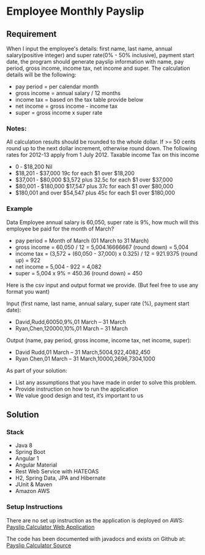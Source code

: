 # Employee Monthly Payslip

## Requirement

When I input the employee's details: first name, last name, annual salary(positive integer) and super rate(0% - 50% inclusive), payment start date, the program should generate payslip information with name, pay period, gross income, income tax, net income and super. The calculation details will be the following: 
* pay period = per calendar month
* gross income = annual salary / 12 months
* income tax = based on the tax table provide below
* net income = gross income - income tax 
* super = gross income x super rate

### Notes:
All calculation results should be rounded to the whole dollar. If >= 50 cents round up to the next dollar increment, otherwise round down. The following rates for 2012-13 apply from 1 July 2012. Taxable income Tax on this income 
* 0 ‐ $18,200 Nil
* $18,201 ‐ $37,000 19c for each $1 over $18,200
* $37,001 ‐ $80,000 $3,572 plus 32.5c for each $1 over $37,000
* $80,001 ‐ $180,000 $17,547 plus 37c for each $1 over $80,000
* $180,001 and over $54,547 plus 45c for each $1 over $180,000

### Example
Data 
Employee annual salary is 60,050, super rate is 9%, how much will this employee be paid for the month of March?
* pay period = Month of March (01 March to 31 March) 
* gross income = 60,050 / 12 = 5,004.16666667 (round down) = 5,004
* income tax = (3,572 + (60,050 - 37,000) x 0.325) / 12 = 921.9375 (round up) = 922
* net income = 5,004 - 922 = 4,082
* super = 5,004 x 9% = 450.36 (round down) = 450

Here is the csv input and output format we provide. (But feel free to use any format you want) 

Input (first name, last name, annual salary, super rate (%), payment start date):
* David,Rudd,60050,9%,01 March – 31 March
* Ryan,Chen,120000,10%,01 March – 31 March 

Output (name, pay period, gross income, income tax, net income, super):
* David Rudd,01 March – 31 March,5004,922,4082,450
* Ryan Chen,01 March – 31 March,10000,2696,7304,1000

As part of your solution:
* List any assumptions that you have made in order to solve this problem.
* Provide instruction on how to run the application 
* We value good design and test, it’s important to us

## Solution

### Stack
* Java 8
* Spring Boot
* Angular 1
* Angular Material
* Rest Web Service with HATEOAS
* H2, Spring Data, JPA and Hibernate
* JUnit & Maven
* Amazon AWS

### Setup Instructions

There are no set up instruction as the application is deployed on AWS: 
[Payslip Calculator Web Application](http://sample-env.m9n5m2yn2r.us-west-2.elasticbeanstalk.com/)

The code has been documented with javadocs and exists on Github at:
[Payslip Calculator Source](https://github.com/justiniantaylor/playground/tree/master/payroll)